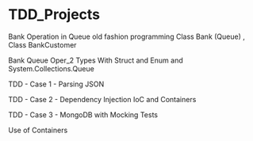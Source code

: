 # TDD_Projects

Bank Operation in Queue old fashion programming Class Bank (Queue) , Class BankCustomer

Bank Queue Oper_2 Types  With Struct and Enum and System.Collections.Queue


TDD - Case 1 - Parsing JSON

TDD - Case 2 - Dependency Injection IoC and Containers

TDD - Case 3 - MongoDB with Mocking Tests

Use of Containers